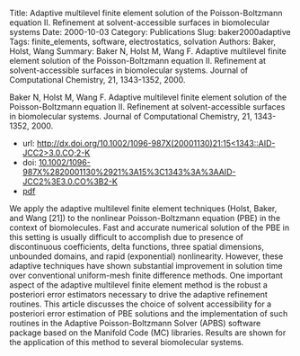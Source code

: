 Title: Adaptive multilevel finite element solution of the Poisson-Boltzmann equation II. Refinement at solvent-accessible surfaces in biomolecular systems
Date: 2000-10-03
Category: Publications
Slug: baker2000adaptive
Tags: finite_elements, software, electrostatics, solvation
Authors: Baker, Holst, Wang
Summary: Baker N, Holst M, Wang F. Adaptive multilevel finite element solution of the Poisson-Boltzmann equation II. Refinement at solvent-accessible surfaces in biomolecular systems. Journal of Computational Chemistry, 21, 1343-1352, 2000. 

Baker N, Holst M, Wang F. Adaptive multilevel finite element solution of the Poisson-Boltzmann equation II. Refinement at solvent-accessible surfaces in biomolecular systems. Journal of Computational Chemistry, 21, 1343-1352, 2000. 

* url: [http://dx.doi.org/10.1002/1096-987X(20001130)21:15<1343::AID-JCC2>3.0.CO;2-K](http://dx.doi.org/10.1002/1096-987X(20001130)21:15<1343::AID-JCC2>3.0.CO;2-K)
* doi: [10.1002/1096-987X%2820001130%2921%3A15%3C1343%3A%3AAID-JCC2%3E3.0.CO%3B2-K](http://dx.doi.org/10.1002/1096-987X%2820001130%2921%3A15%3C1343%3A%3AAID-JCC2%3E3.0.CO%3B2-K)
* [pdf](http://sobolevnrm.github.io/papers/baker2000adaptive.pdf)

We apply the adaptive multilevel finite element techniques (Holst, Baker, and Wang [21]) to the nonlinear Poisson-Boltzmann equation (PBE) in the context of biomolecules. Fast and accurate numerical solution of the PBE in this setting is usually difficult to accomplish due to presence of discontinuous coefficients, delta functions, three spatial dimensions, unbounded domains, and rapid (exponential) nonlinearity. However, these adaptive techniques have shown substantial improvement in solution time over conventional uniform-mesh finite difference methods. One important aspect of the adaptive multilevel finite element method is the robust a posteriori error estimators necessary to drive the adaptive refinement routines. This article discusses the choice of solvent accessibility for a posteriori error estimation of PBE solutions and the implementation of such routines in the Adaptive Poisson-Boltzmann Solver (APBS) software package based on the Manifold Code (MC) libraries. Results are shown for the application of this method to several biomolecular systems.
